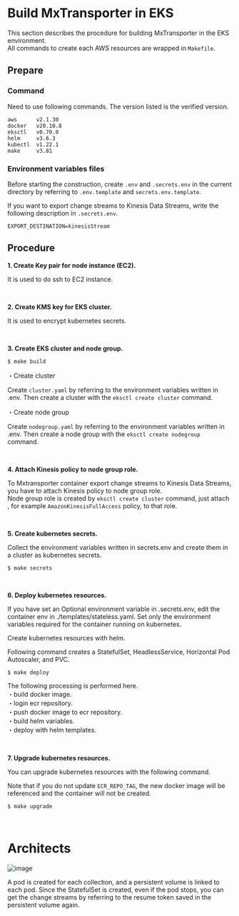 # Build MxTransporter in EKS 

This section describes the procedure for building MxTransporter in the EKS environment.<br>
All commands to create each AWS resources are wrapped in ```Makefile```.

## Prepare
### Command
Need to use following commands. The version listed is the verified version.
```
aws      v2.1.30
docker   v20.10.8
eksctl   v0.70.0
helm     v3.6.3
kubectl  v1.22.1
make     v3.81
```

### Environment variables files
Before starting the construction, create ```.env``` and ```.secrets.env``` in the current directory by referring to ```.env.template``` and ```secrets.env.template```.

If you want to export change streams to Kinesis Data Streams, write the following description in ```.secrets.env```.

```
EXPORT_DESTINATION=kinesisStream
```

## Procedure
**1. Create Key pair for node instance (EC2).**

It is used to do ssh to EC2 instance.

<br>

**2. Create KMS key for EKS cluster.**

It is used to encrypt kubernetes secrets.

<br>

**3. Create EKS cluster and node group.**

```
$ make build
```

・Create cluster

Create ```cluster.yaml``` by referring to the environment variables written in .env. Then create a cluster with the ```eksctl create cluster``` command.

・Create node group

Create ```nodegroup.yaml``` by referring to the environment variables written in .env. Then create a node group with the ```eksctl create nodegroup``` command.

<br>

**4. Attach Kinesis policy to node group role.**

To Mxtransporter container export change streams to Kinesis Data Streams, you have to attach Kinesis policy to node group role.<br>
Node group role is created by ```eksctl create cluster``` command, just attach , for example ```AmazonKinesisFullAccess``` policy, to that role.

<br>

**5. Create kubernetes secrets.**

Collect the environment variables written in secrets.env and create them in a cluster as kubernetes secrets.

```
$ make secrets
```

<br>

**6. Deploy kubernetes resources.**

If you have set an Optional environment variable in .secrets.env, edit the container env in ./templates/stateless.yaml.
Set only the environment variables required for the container running on kubernetes.

Create kubernetes resources with helm.

Following command creates a StatefulSet, HeadlessService, Horizontal Pod Autoscaler, and PVC.

```
$ make deploy
```

The following processing is performed here.<br>
・build docker image.<br>
・login ecr repository.<br>
・push docker image to ecr repository.<br>
・build helm variables.<br>
・deploy with helm templates.<br>

<br>

**7. Upgrade kubernetes resources.** 

You can upgrade kubernetes resources with the following command.

Note that if you do not update ```ECR_REPO_TAG```, the new docker image will be referenced and the container will not be created.

```
$ make upgrade
```

<br>

# Architects

![image](https://user-images.githubusercontent.com/37132477/141406354-2616bdf9-8f19-4d3f-b752-23ecaeae2611.png)

A pod is created for each collection, and a persistent volume is linked to each pod.
Since the StatefulSet is created, even if the pod stops, you can get the change streams by referring to the resume token saved in the persistent volume again.